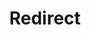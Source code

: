 ﻿---
layout: src/layouts/Redirect.astro
title: Redirect
redirect: /docs/administration/managing-infrastructure/performance/enable-web-request-logging
pubDate:  2023-01-01
navSearch: false
navSitemap: false
navMenu: false
---
